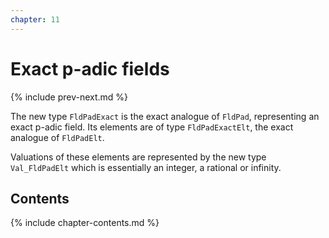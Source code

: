 ```yaml
---
chapter: 11
---
```


# Exact p-adic fields

{% include prev-next.md %}

The new type `FldPadExact` is the exact analogue of `FldPad`, representing an exact p-adic field. Its elements are of type `FldPadExactElt`, the exact analogue of `FldPadElt`.

Valuations of these elements are represented by the new type `Val_FldPadElt` which is essentially an integer, a rational or infinity.

## Contents

{% include chapter-contents.md %}
